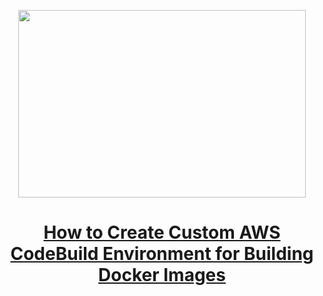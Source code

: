 
<p align="center">
  <img width="460" height="300" src="https://miro.medium.com/max/700/1*OvU601AGeRz0PeNoe3LrLA.png">
</p>

<h1 align="center"><a href="https://aws.plainenglish.io/how-to-create-custom-aws-codebuild-environment-for-building-docker-images-34618492b99d">How to Create Custom AWS CodeBuild Environment for Building Docker Images</a></h1>
